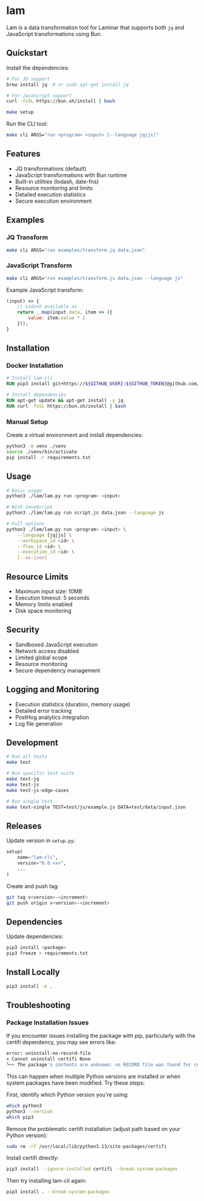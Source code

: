 # lam
Lam is a data transformation tool for Laminar that supports both `jq` and JavaScript transformations using Bun.

## Quickstart
Install the dependencies:
```bash
# For JQ support
brew install jq  # or sudo apt-get install jq

# For JavaScript support
curl -fsSL https://bun.sh/install | bash

make setup
```

Run the CLI tool:
```bash
make cli ARGS="run <program> <input> [--language jq|js]"
```

## Features
- JQ transformations (default)
- JavaScript transformations with Bun runtime
- Built-in utilities (lodash, date-fns)
- Resource monitoring and limits
- Detailed execution statistics
- Secure execution environment

## Examples

### JQ Transform
```bash
make cli ARGS="run examples/transform.jq data.json"
```

### JavaScript Transform
```bash
make cli ARGS="run examples/transform.js data.json --language js"
```

Example JavaScript transform:
```javascript
(input) => {
    // Lodash available as _
    return _.map(input.data, item => ({
        value: item.value * 2
    }));
}
```

## Installation

### Docker Installation
```dockerfile
# Install lam-cli
RUN pip3 install git+https://${GITHUB_USER}:${GITHUB_TOKEN}@github.com/user/project.git@{version}

# Install dependencies
RUN apt-get update && apt-get install -y jq
RUN curl -fsSL https://bun.sh/install | bash
```

### Manual Setup
Create a virtual environment and install dependencies:
```bash
python3 -m venv ./venv
source ./venv/bin/activate
pip install -r requirements.txt
```

## Usage
```bash
# Basic usage
python3 ./lam/lam.py run <program> <input>

# With JavaScript
python3 ./lam/lam.py run script.js data.json --language js

# Full options
python3 ./lam/lam.py run <program> <input> \
    --language [jq|js] \
    --workspace_id <id> \
    --flow_id <id> \
    --execution_id <id> \
    [--as-json]
```

## Resource Limits
- Maximum input size: 10MB
- Execution timeout: 5 seconds
- Memory limits enabled
- Disk space monitoring

## Security
- Sandboxed JavaScript execution
- Network access disabled
- Limited global scope
- Resource monitoring
- Secure dependency management

## Logging and Monitoring
- Execution statistics (duration, memory usage)
- Detailed error tracking
- PostHog analytics integration
- Log file generation

## Development
```bash
# Run all tests
make test

# Run specific test suite
make test-jq
make test-js
make test-js-edge-cases

# Run single test
make test-single TEST=test/js/example.js DATA=test/data/input.json
```

## Releases
Update version in `setup.py`:
```python
setup(
    name="lam-cli",
    version="0.0.<x>",
    ...
)
```

Create and push tag:
```bash
git tag v<version>-<increment>
git push origin v<version>-<increment>
```

## Dependencies
Update dependencies:
```bash
pip3 install <package>
pip3 freeze > requirements.txt
```

## Install Locally

```bash
pip3 install -e .
```

## Troubleshooting

### Package Installation Issues
If you encounter issues installing the package with pip, particularly with the certifi dependency, you may see errors like:

```bash
error: uninstall-no-record-file
× Cannot uninstall certifi None
╰─> The package's contents are unknown: no RECORD file was found for certifi.
```
This can happen when multiple Python versions are installed or when system packages have been modified. Try these steps:

First, identify which Python version you're using:

```bash
which python3
python3 --version
which pip3
```

Remove the problematic certifi installation (adjust path based on your Python version):

```bash
sudo rm -rf /usr/local/lib/python3.13/site-packages/certifi
```

Install certifi directly:

```bash
pip3 install --ignore-installed certifi --break-system-packages
```

Then try installing lam-cli again:

```bash
pip3 install . --break-system-packages
```